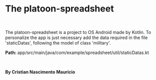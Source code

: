 # The platoon-spreadsheet

<br>

<p>The platoon-spreadsheet is a project to OS Android made by Kotlin.
To personalize the app is just necessary add the data required in the file 'staticDatas', following the model of class 'military'.
<p><b>Path: </b>app/src/main/java/com/example/spreadsheet/util/staticDatas.kt</p>

<br>

<b>By Cristian Nascimento Maurício</b>
